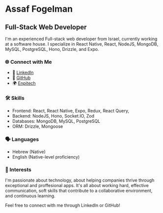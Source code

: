 # Assaf Fogelman

## Full-Stack Web Developer

I'm an experienced Full-stack web developer from Israel, currently working at a software house. I specialize in React Native, React, NodeJS, MongoDB, MySQL, PostgreSQL, Hono, Drizzle, and Expo.

### 🌐 Connect with Me

- 🔗 [LinkedIn](https://www.linkedin.com/in/assaf-fogelman/)
- 💼 [GitHub](https://github.com/AssafFogelman)
- 🌍 [Enpitech](https://enpitech.dev/)


### 🛠 Skills

- Frontend: React, React Native, Expo, Redux, React Query, 
- Backend: NodeJS, Hono, Socket.IO, Zod
- Databases: MongoDB, MySQL, PostgreSQL
- ORM: Drizzle, Mongoose


### 🗣 Languages

- Hebrew (Native)
- English (Native-level proficiency)

### 🌱 Interests

I'm passionate about technology, about helping companies thrive through exceptional and proffesional apps. 
It's all about working hard, effective communication, soft skills that contribute to a collaborative environment, and continuous learning. 


Feel free to connect with me through LinkedIn or GitHub!



<!--
**AssafFogelman/AssafFogelman** is a ✨ _special_ ✨ repository because its `README.md` (this file) appears on your GitHub profile.

Here are some ideas to get you started:

- 🔭 I’m currently working on ...
- 🌱 I’m currently learning ...
- 👯 I’m looking to collaborate on ...
- 🤔 I’m looking for help with ...
- 💬 Ask me about ...
- 📫 How to reach me: ...
- 😄 Pronouns: ...
- ⚡ Fun fact: ...
-->
